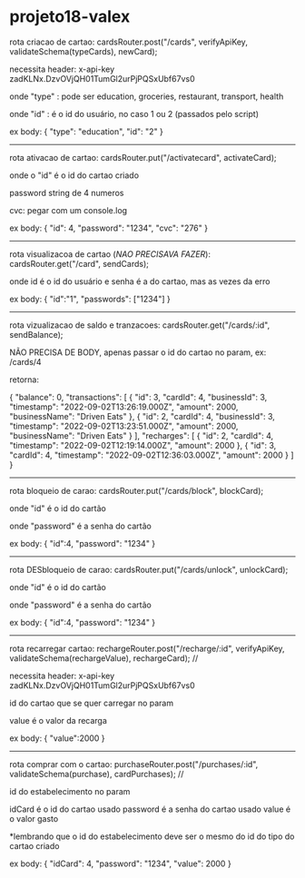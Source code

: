 # projeto18-valex

rota criacao de cartao: cardsRouter.post("/cards", verifyApiKey, validateSchema(typeCards), newCard);

necessita header: x-api-key zadKLNx.DzvOVjQH01TumGl2urPjPQSxUbf67vs0

onde "type" : pode ser education, groceries, restaurant, transport, health

onde "id"   :   é o id do usuário, no caso 1 ou 2 (passados pelo script)

ex body:
{
    "type": "education",
    "id": "2"
}

----------------------------------
rota ativacao de cartao: cardsRouter.put("/activatecard", activateCard);

onde o "id" é o id do cartao criado

password string de 4 numeros

cvc: pegar com um console.log

ex body:
{
  "id": 4,
  "password": "1234",
  "cvc": "276"
}

----------------------------------
rota visualizacoa de cartao (*NAO PRECISAVA FAZER*): cardsRouter.get("/card", sendCards); 

onde id é o id do usuário e senha é a do cartao, mas as vezes da erro

ex body:
{
  "id":"1",
  "passwords": ["1234"]
}

----------------------------------
rota vizualizacao de saldo e tranzacoes: cardsRouter.get("/cards/:id", sendBalance); 

NÃO PRECISA DE BODY, apenas passar o id do cartao no param, ex: /cards/4

retorna:

{
  "balance": 0,
  "transactions": [
    {
      "id": 3,
      "cardId": 4,
      "businessId": 3,
      "timestamp": "2022-09-02T13:26:19.000Z",
      "amount": 2000,
      "businessName": "Driven Eats"
    },
    {
      "id": 2,
      "cardId": 4,
      "businessId": 3,
      "timestamp": "2022-09-02T13:23:51.000Z",
      "amount": 2000,
      "businessName": "Driven Eats"
    }
  ],
  "recharges": [
    {
      "id": 2,
      "cardId": 4,
      "timestamp": "2022-09-02T12:19:14.000Z",
      "amount": 2000
    },
    {
      "id": 3,
      "cardId": 4,
      "timestamp": "2022-09-02T12:36:03.000Z",
      "amount": 2000
    }
  ]
}

----------------------------------
rota bloqueio de carao: cardsRouter.put("/cards/block", blockCard);

onde "id" é o id do cartão

onde "password" é a senha do cartão

ex body:
{
  "id":4,
  "password": "1234"
}

----------------------------------
rota DESbloqueio de carao: cardsRouter.put("/cards/unlock", unlockCard);

onde "id" é o id do cartão

onde "password" é a senha do cartão

ex body:
{
  "id":4,
  "password": "1234"
}

----------------------------------
rota recarregar cartao: rechargeRouter.post("/recharge/:id", verifyApiKey, validateSchema(rechargeValue), rechargeCard); //

necessita header: x-api-key zadKLNx.DzvOVjQH01TumGl2urPjPQSxUbf67vs0

id do cartao que se quer carregar no param

value é o valor da recarga

ex body:
{
  "value":2000
}

----------------------------------
rota comprar com o cartao: purchaseRouter.post("/purchases/:id", validateSchema(purchase), cardPurchases); //

id do estabelecimento no param 

idCard é o id do cartao usado
password é a senha do cartao usado
value é o valor gasto

*lembrando que o id do estabelecimento deve ser o mesmo do id do tipo do cartao criado

ex body:
{
  "idCard": 4,
  "password": "1234",
  "value": 2000
}


